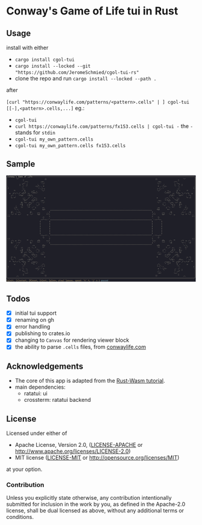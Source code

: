 # Conway's Game of Life tui in Rust

## Usage

install with either

-   `cargo install cgol-tui`
-   `cargo install --locked --git "https://github.com/JeromeSchmied/cgol-tui-rs"`
-   clone the repo and run `cargo install --locked --path .`

after

`[curl "https://conwaylife.com/patterns/<pattern>.cells" | ] cgol-tui [[-],<pattern>.cells,...]`
eg.:

-   `cgol-tui`
-   `curl https://conwaylife.com/patterns/fx153.cells | cgol-tui -` the `-` stands for `stdin`
-   `cgol-tui my_own_pattern.cells`
-   `cgol-tui my_own_pattern.cells fx153.cells`

## Sample

![Sample][1]

## Todos

-   [x] initial tui support
-   [x] renaming on gh
-   [x] error handling
-   [x] publishing to crates.io
-   [x] changing to `Canvas` for rendering viewer block
-   [x] the ability to parse `.cells` files, from [conwaylife.com](https://conwaylife.com/patterns)

## Acknowledgements

-   The core of this app is adapted from the [Rust-Wasm tutorial](https://rustwasm.github.io/docs/book/).
-   main dependencies:
    -   ratatui: ui
    -   crossterm: ratatui backend

## License

Licensed under either of

-   Apache License, Version 2.0, ([LICENSE-APACHE](LICENSE-APACHE) or http://www.apache.org/licenses/LICENSE-2.0)
-   MIT license ([LICENSE-MIT](LICENSE-MIT) or http://opensource.org/licenses/MIT)

at your option.

### Contribution

Unless you explicitly state otherwise, any contribution intentionally
submitted for inclusion in the work by you, as defined in the Apache-2.0
license, shall be dual licensed as above, without any additional terms or
conditions.

[1]: assets/0.4.0.png "Image of using cgol-tui in Alacritty on Arch Linux btw"
